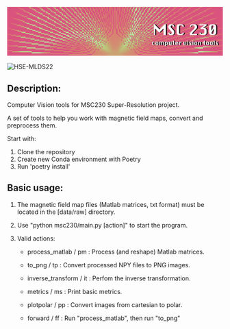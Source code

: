 ![banner](static/banner_text.png)

![HSE-MLDS22](https://img.shields.io/badge/HSE-MLDS22-blue)


## Description:

Computer Vision tools for MSC230 Super-Resolution project.

A set of tools to help you work with magnetic field maps, 
convert and preprocess them.

Start with:
1. Clone the repository
2. Create new Conda environment with Poetry
3. Run 'poetry install'

## Basic usage:

1. The magnetic field map files (Matlab matrices, txt format) 
    must be located in the [data/raw] directory.
2. Use "python msc230/main.py [action]" to start the program.
3. Valid actions:

    - process_matlab / pm : 
        Process (and reshape) Matlab matrices.

    - to_png / tp : 
        Convert processed NPY files to PNG images.

    - inverse_transform / it : 
        Perfom the inverse transformation.

    - metrics / ms : 
        Print basic metrics.

    - plotpolar / pp : 
        Convert images from cartesian to polar.

    - forward / ff : 
        Run "process_matlab", then run "to_png"